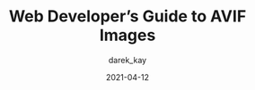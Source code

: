 ---
author: darek_kay
date: 2021-04-12
layout: post.njk
tags:
  - images
target_url: https://darekkay.com/blog/avif-images/
title: Web Developer’s Guide to AVIF Images
---